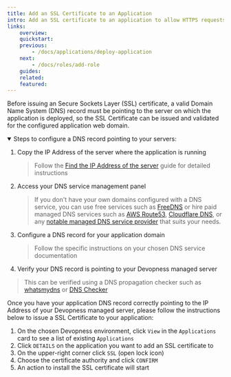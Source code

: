 ```yaml
---
title: Add an SSL Certificate to an Application
intro: Add an SSL certificate to an application to allow HTTPS requests to it.
links:
    overview:
    quickstart:
    previous:
        - /docs/applications/deploy-application
    next:
        - /docs/roles/add-role
    guides:
    related:
    featured:
---
```


Before issuing an Secure Sockets Layer (SSL) certificate, a valid Domain Name System (DNS) record must be pointing to the server on which the application is deployed, so the SSL Certificate can be issued and validated for the configured application web domain.

<details open>
  <summary>Steps to configure a DNS record pointing to your servers:</summary>

1. Copy the IP Address of the server where the application is running
    > Follow the [Find the IP Address of the server](/docs/servers/find-server-ip-address) guide for detailed instructions
1. Access your DNS service management panel
    > If you don't have your own domains configured with a DNS service, you can use free services such as [FreeDNS](https://freedns.afraid.org/) or hire paid managed DNS services such as [AWS Route53](https://aws.amazon.com/route53/), [Cloudflare DNS](https://www.cloudflare.com/dns/), or any [notable managed DNS service provider](https://en.wikipedia.org/wiki/List_of_managed_DNS_providers) that suits your needs.
1. Configure a DNS record for your application domain
    > Follow the specific instructions on your chosen DNS service documentation
1. Verify your DNS record is pointing to your Devopness managed server
  > This can be verified using a DNS propagation checker such as [whatsmydns](https://www.whatsmydns.net/) or [DNS Checker](https://dnschecker.org/)

</details>

Once you have your application DNS record correctly pointing to the IP Address of your Devopness managed server, please follow the instructions below to issue a SSL Certificate to your application:

1. On the chosen Devopness environment, click `View` in the `Applications` card to see a list of existing `Applications`
1. Click `DETAILS` on the application you want to add an SSL certificate to
1. On the upper-right corner click `SSL` (open lock icon)
1. Choose the certificate authority and click `CONFIRM`
1. An action to install the SSL certificate will start
